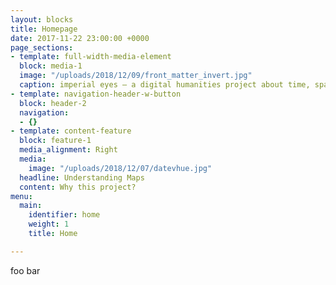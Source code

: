 ```yaml
---
layout: blocks
title: Homepage
date: 2017-11-22 23:00:00 +0000
page_sections:
- template: full-width-media-element
  block: media-1
  image: "/uploads/2018/12/09/front_matter_invert.jpg"
  caption: imperial eyes – a digital humanities project about time, space, and power
- template: navigation-header-w-button
  block: header-2
  navigation:
  - {}
- template: content-feature
  block: feature-1
  media_alignment: Right
  media:
    image: "/uploads/2018/12/07/datevhue.jpg"
  headline: Understanding Maps
  content: Why this project?
menu:
  main:
    identifier: home
    weight: 1
    title: Home

---
```

foo bar